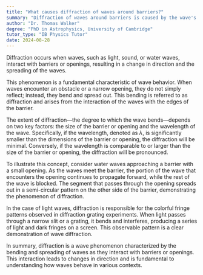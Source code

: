 ```yaml
---
title: "What causes diffraction of waves around barriers?"
summary: "Diffraction of waves around barriers is caused by the wave's interaction with the barrier, leading to a change in direction."
author: "Dr. Thomas Walker"
degree: "PhD in Astrophysics, University of Cambridge"
tutor_type: "IB Physics Tutor"
date: 2024-08-28
---
```


Diffraction occurs when waves, such as light, sound, or water waves, interact with barriers or openings, resulting in a change in direction and the spreading of the waves.

This phenomenon is a fundamental characteristic of wave behavior. When waves encounter an obstacle or a narrow opening, they do not simply reflect; instead, they bend and spread out. This bending is referred to as diffraction and arises from the interaction of the waves with the edges of the barrier.

The extent of diffraction—the degree to which the wave bends—depends on two key factors: the size of the barrier or opening and the wavelength of the wave. Specifically, if the wavelength, denoted as $\lambda$, is significantly smaller than the dimensions of the barrier or opening, the diffraction will be minimal. Conversely, if the wavelength is comparable to or larger than the size of the barrier or opening, the diffraction will be pronounced.

To illustrate this concept, consider water waves approaching a barrier with a small opening. As the waves meet the barrier, the portion of the wave that encounters the opening continues to propagate forward, while the rest of the wave is blocked. The segment that passes through the opening spreads out in a semi-circular pattern on the other side of the barrier, demonstrating the phenomenon of diffraction.

In the case of light waves, diffraction is responsible for the colorful fringe patterns observed in diffraction grating experiments. When light passes through a narrow slit or a grating, it bends and interferes, producing a series of light and dark fringes on a screen. This observable pattern is a clear demonstration of wave diffraction.

In summary, diffraction is a wave phenomenon characterized by the bending and spreading of waves as they interact with barriers or openings. This interaction leads to changes in direction and is fundamental to understanding how waves behave in various contexts.
    